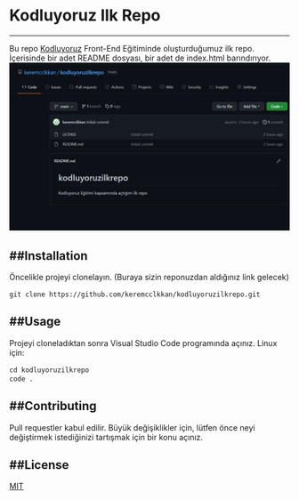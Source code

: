 # Kodluyoruz Ilk Repo
---
Bu repo [Kodluyoruz](https://www.kodluyoruz.org/) Front-End Eğitiminde oluşturduğumuz ilk repo. İçerisinde bir adet README dosyası, bir adet de index.html barındırıyor.
![Kodluyoruz Görsel](github.png)

##Installation
---
Öncelikle projeyi clonelayın. (Buraya sizin reponuzdan aldığınız link gelecek)

```
git clone https://github.com/keremcclkkan/kodluyoruzilkrepo.git
```

##Usage
---
Projeyi cloneladıktan sonra Visual Studio Code programında açınız.
Linux için:

```
cd kodluyoruzilkrepo
code .
```

##Contributing
---

Pull requestler kabul edilir. Büyük değişiklikler için, lütfen önce neyi değiştirmek istediğinizi tartışmak için bir konu açınız.


##License
---
[MIT](LICENSE)